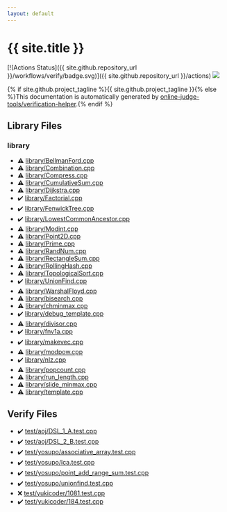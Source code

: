 ```yaml
---
layout: default
---
```


<!-- mathjax config similar to math.stackexchange -->
<script type="text/javascript" async
  src="https://cdnjs.cloudflare.com/ajax/libs/mathjax/2.7.5/MathJax.js?config=TeX-MML-AM_CHTML">
</script>
<script type="text/x-mathjax-config">
  MathJax.Hub.Config({
    TeX: { equationNumbers: { autoNumber: "AMS" }},
    tex2jax: {
      inlineMath: [ ['$','$'] ],
      processEscapes: true
    },
    "HTML-CSS": { matchFontHeight: false },
    displayAlign: "left",
    displayIndent: "2em"
  });
</script>

<script type="text/javascript" src="https://cdnjs.cloudflare.com/ajax/libs/jquery/3.4.1/jquery.min.js"></script>
<script src="https://cdn.jsdelivr.net/npm/jquery-balloon-js@1.1.2/jquery.balloon.min.js" integrity="sha256-ZEYs9VrgAeNuPvs15E39OsyOJaIkXEEt10fzxJ20+2I=" crossorigin="anonymous"></script>
<script type="text/javascript" src="assets/js/copy-button.js"></script>
<link rel="stylesheet" href="assets/css/copy-button.css" />


# {{ site.title }}

[![Actions Status]({{ site.github.repository_url }}/workflows/verify/badge.svg)]({{ site.github.repository_url }}/actions)
<a href="{{ site.github.repository_url }}"><img src="https://img.shields.io/github/last-commit/{{ site.github.owner_name }}/{{ site.github.repository_name }}" /></a>

{% if site.github.project_tagline %}{{ site.github.project_tagline }}{% else %}This documentation is automatically generated by <a href="https://github.com/online-judge-tools/verification-helper">online-judge-tools/verification-helper</a>.{% endif %}

## Library Files

<div id="d521f765a49c72507257a2620612ee96"></div>

### library

* :warning: <a href="library/library/BellmanFord.cpp.html">library/BellmanFord.cpp</a>
* :warning: <a href="library/library/Combination.cpp.html">library/Combination.cpp</a>
* :warning: <a href="library/library/Compress.cpp.html">library/Compress.cpp</a>
* :warning: <a href="library/library/CumulativeSum.cpp.html">library/CumulativeSum.cpp</a>
* :warning: <a href="library/library/Dijkstra.cpp.html">library/Dijkstra.cpp</a>
* :heavy_check_mark: <a href="library/library/Factorial.cpp.html">library/Factorial.cpp</a>
* :heavy_check_mark: <a href="library/library/FenwickTree.cpp.html">library/FenwickTree.cpp</a>
* :heavy_check_mark: <a href="library/library/LowestCommonAncestor.cpp.html">library/LowestCommonAncestor.cpp</a>
* :warning: <a href="library/library/Modint.cpp.html">library/Modint.cpp</a>
* :warning: <a href="library/library/Point2D.cpp.html">library/Point2D.cpp</a>
* :warning: <a href="library/library/Prime.cpp.html">library/Prime.cpp</a>
* :warning: <a href="library/library/RandNum.cpp.html">library/RandNum.cpp</a>
* :warning: <a href="library/library/RectangleSum.cpp.html">library/RectangleSum.cpp</a>
* :warning: <a href="library/library/RollingHash.cpp.html">library/RollingHash.cpp</a>
* :warning: <a href="library/library/TopologicalSort.cpp.html">library/TopologicalSort.cpp</a>
* :heavy_check_mark: <a href="library/library/UnionFind.cpp.html">library/UnionFind.cpp</a>
* :warning: <a href="library/library/WarshalFloyd.cpp.html">library/WarshalFloyd.cpp</a>
* :warning: <a href="library/library/bisearch.cpp.html">library/bisearch.cpp</a>
* :warning: <a href="library/library/chminmax.cpp.html">library/chminmax.cpp</a>
* :heavy_check_mark: <a href="library/library/debug_template.cpp.html">library/debug_template.cpp</a>
* :warning: <a href="library/library/divisor.cpp.html">library/divisor.cpp</a>
* :heavy_check_mark: <a href="library/library/fnv1a.cpp.html">library/fnv1a.cpp</a>
* :heavy_check_mark: <a href="library/library/makevec.cpp.html">library/makevec.cpp</a>
* :warning: <a href="library/library/modpow.cpp.html">library/modpow.cpp</a>
* :heavy_check_mark: <a href="library/library/nlz.cpp.html">library/nlz.cpp</a>
* :warning: <a href="library/library/popcount.cpp.html">library/popcount.cpp</a>
* :warning: <a href="library/library/run_length.cpp.html">library/run_length.cpp</a>
* :warning: <a href="library/library/slide_minmax.cpp.html">library/slide_minmax.cpp</a>
* :warning: <a href="library/library/template.cpp.html">library/template.cpp</a>


## Verify Files

* :heavy_check_mark: <a href="verify/test/aoj/DSL_1_A.test.cpp.html">test/aoj/DSL_1_A.test.cpp</a>
* :heavy_check_mark: <a href="verify/test/aoj/DSL_2_B.test.cpp.html">test/aoj/DSL_2_B.test.cpp</a>
* :heavy_check_mark: <a href="verify/test/yosupo/associative_array.test.cpp.html">test/yosupo/associative_array.test.cpp</a>
* :heavy_check_mark: <a href="verify/test/yosupo/lca.test.cpp.html">test/yosupo/lca.test.cpp</a>
* :heavy_check_mark: <a href="verify/test/yosupo/point_add_range_sum.test.cpp.html">test/yosupo/point_add_range_sum.test.cpp</a>
* :heavy_check_mark: <a href="verify/test/yosupo/unionfind.test.cpp.html">test/yosupo/unionfind.test.cpp</a>
* :x: <a href="verify/test/yukicoder/1081.test.cpp.html">test/yukicoder/1081.test.cpp</a>
* :heavy_check_mark: <a href="verify/test/yukicoder/184.test.cpp.html">test/yukicoder/184.test.cpp</a>


